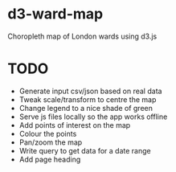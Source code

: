 # d3-ward-map
Choropleth map of London wards using d3.js

# TODO
- Generate input csv/json based on real data
- Tweak scale/transform to centre the map
- Change legend to a nice shade of green
- Serve js files locally so the app works offline
- Add points of interest on the map
- Colour the points
- Pan/zoom the map
- Write query to get data for a date range
- Add page heading
